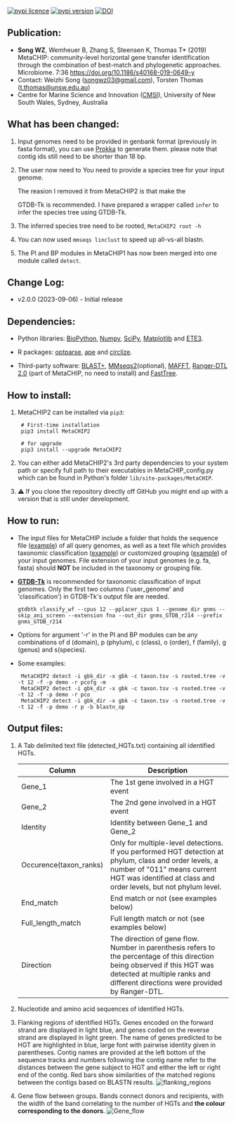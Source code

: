 
[![pypi licence](https://img.shields.io/pypi/l/MetaCHIP.svg)](https://opensource.org/licenses/gpl-3.0.html)
[![pypi version](https://img.shields.io/pypi/v/MetaCHIP2.svg)](https://pypi.python.org/pypi/MetaCHIP2) 
[![DOI         ](https://img.shields.io/static/v1.svg?label=DOI&message=10.1186/s40168-019-0649-y&color=orange)](https://doi.org/10.1186/s40168-019-0649-y)

Publication:
---

+ **Song WZ**, Wemheuer B, Zhang S, Steensen K, Thomas T* (2019) MetaCHIP: community-level horizontal gene transfer identification through the combination of best-match and phylogenetic approaches. Microbiome. 7:36 https://doi.org/10.1186/s40168-019-0649-y
+ Contact: Weizhi Song (songwz03@gmail.com), Torsten Thomas (t.thomas@unsw.edu.au)
+ Centre for Marine Science and Innovation ([CMSI](https://www.cmsi.unsw.edu.au)), University of New South Wales, Sydney, Australia

What has been changed:
---

1. Input genomes need to be provided in genbank format (previously in fasta format), 
   you can use [Prokka](https://github.com/tseemann/prokka) to generate them.
   please note that contig ids still need to be shorter than 18 bp.

1. The user now need to You need to provide a species tree for your input genome.

   The reasion I removed it from MetaCHIP2 is that 
   make the 

   GTDB-Tk is recommended. I have prepared a wrapper called `infer` to infer the species tree using GTDB-Tk.

1. The inferred species tree need to be rooted, `MetaCHIP2 root -h`

1. You can now used `mmseqs linclust` to speed up all-vs-all blastn.

1. The PI and BP modules in MetaCHIP1 has now been merged into one module called `detect`.

Change Log:
---

* v2.0.0 (2023-09-06) - Initial release

Dependencies:
---

+ Python libraries: 
[BioPython](https://github.com/biopython/biopython.github.io/), 
[Numpy](http://www.numpy.org),
[SciPy](https://www.scipy.org),
[Matplotlib](http://matplotlib.org) and 
[ETE3](http://etetoolkit.org).

+ R packages: 
[optparse](https://cran.r-project.org/web/packages/optparse/index.html),
[ape](https://cran.r-project.org/web/packages/ape/index.html) and 
[circlize](https://cran.r-project.org/web/packages/circlize/index.html).

+ Third-party software: 
[BLAST+](https://blast.ncbi.nlm.nih.gov/Blast.cgi?PAGE_TYPE=BlastDocs&DOC_TYPE=Download),
[MMseqs2](https://github.com/soedinglab/MMseqs2)(optional), 
[MAFFT](https://mafft.cbrc.jp/alignment/software/),
[Ranger-DTL 2.0](https://compbio.engr.uconn.edu/software/RANGER-DTL/) (part of MetaCHIP, no need to install) and 
[FastTree](http://www.microbesonline.org/fasttree/).

How to install:
---

1. MetaCHIP2 can be installed via `pip3`:

        # First-time installation
        pip3 install MetaCHIP2
        
        # for upgrade
        pip3 install --upgrade MetaCHIP2
        
2. You can either add MetaCHIP2's 3rd party dependencies to your system path or specify full path to their executables in MetaCHIP_config.py which can be found in Python's folder `lib/site-packages/MetaCHIP`.

3. :warning: If you clone the repository directly off GitHub you might end up with a version that is still under development.

How to run:
---

+ The input files for MetaCHIP include a folder that holds the sequence file ([example](https://github.com/songweizhi/MetaCHIP/blob/master/input_file_examples/human_gut_bins))
of all query genomes, as well as a text file which provides taxonomic classification ([example](https://github.com/songweizhi/MetaCHIP/blob/master/input_file_examples/human_gut_bins_GTDB.tsv)) 
or customized grouping ([example](https://github.com/songweizhi/MetaCHIP/blob/master/input_file_examples/customized_grouping.txt))
of your input genomes. File extension of your input genomes (e.g. fa, fasta) should **NOT** be included in the taxonomy or grouping file.



+ [**GTDB-Tk**](https://github.com/Ecogenomics/GTDBTk) is recommended for taxonomic classification of input genomes. Only the first two columns ('user_genome' and 'classification') in GTDB-Tk's output file are needed. 

      gtdbtk classify_wf --cpus 12 --pplacer_cpus 1 --genome_dir gnms --skip_ani_screen --extension fna --out_dir gnms_GTDB_r214 --prefix gnms_GTDB_r214

+ Options for argument '-r' in the PI and BP modules can be any combinations of d (domain), p (phylum), c (class), o (order), f (family), g (genus) and s(species).

+ Some examples: 

       MetaCHIP2 detect -i gbk_dir -x gbk -c taxon.tsv -s rooted.tree -v -t 12 -f -p demo -r pcofg -m
       MetaCHIP2 detect -i gbk_dir -x gbk -c taxon.tsv -s rooted.tree -v -t 12 -f -p demo -r pco
       MetaCHIP2 detect -i gbk_dir -x gbk -c taxon.tsv -s rooted.tree -v -t 12 -f -p demo -r p -b blastn_op

Output files:
---

1. A Tab delimited text file (detected_HGTs.txt) containing all identified HGTs.

    |Column|Description|
    |---|---|
    |Gene_1|The 1st gene involved in a HGT event|
    |Gene_2|The 2nd gene involved in a HGT event|
    |Identity|Identity between Gene_1 and Gene_2|
    |Occurence(taxon_ranks)|Only for multiple-level detections. If you performed HGT detection at phylum, class and order levels, a number of "011" means current HGT was identified at class and order levels, but not phylum level.|
    |End_match|End match or not (see examples below)|
    |Full_length_match|Full length match or not (see examples below)|
    |Direction|The direction of gene flow. Number in parenthesis refers to the percentage of this direction being observed if this HGT was detected at multiple ranks and different directions were provided by Ranger-DTL.|   

1. Nucleotide and amino acid sequences of identified HGTs.

1. Flanking regions of identified HGTs. Genes encoded on the forward strand are displayed in light blue, and genes coded on the reverse strand are displayed in light green. The name of genes predicted to be HGT are highlighted in blue, large font with pairwise identity given in parentheses. Contig names are provided at the left bottom of the sequence tracks and numbers following the contig name refer to the distances between the gene subject to HGT and either the left or right end of the contig. Red bars show similarities of the matched regions between the contigs based on BLASTN results.
    ![flanking_regions](images/flanking_regions.png)
 
1. Gene flow between groups. Bands connect donors and recipients, with the width of the band correlating to the number of HGTs and **the colour corresponding to the donors**.
    ![Gene_flow](images/Gene_flow.jpg)
